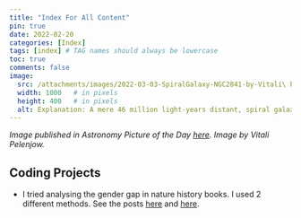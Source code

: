 ```yaml
---
title: "Index For All Content"
pin: true
date: 2022-02-20
categories: [Index]
tags: [index] # TAG names should always be lowercase
toc: true
comments: false
image:
  src: /attachments/images/2022-03-03-SpiralGalaxy-NGC2841-by-Vitali\ Pelenjow.jpeg
  width: 1000   # in pixels
  height: 400   # in pixels
  alt: Explanation: A mere 46 million light-years distant, spiral galaxy NGC 2841 can be found in the northern constellation of Ursa Major. This deep view of the gorgeous island universe was captured during 32 clear nights in November, December 2021 and January 2022. 
---
```

_Image published in Astronomy Picture of the Day [here](https://apod.nasa.gov/apod/astropix.html). Image by Vitali Pelenjow._

## Coding Projects

- I tried analysing the gender gap in nature history books. I used 2 different methods. See the posts [here](https://nat-arslan.github.io/posts/Gender-Gap-In-Nature-History-Books-NLTK/) and [here](https://nat-arslan.github.io/posts/Gender-Gap-In-Nature-History-Books/).

